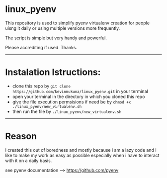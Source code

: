 # linux_pyenv
This repository is used to simplify pyenv virtualenv creation for people uisng it daily or using multiple versions more frequently.

The script is simple but very handy and powerful.

Please accrediting if used. Thanks.

______________

# Instalation Istructions:
  - clone this repo by `git clone https://github.com/kevinmukuna/linux_pyenv.git` in your terminal 
  - open your terminal in the directory in which you cloned this repo
  - give the file execution permsisions if need be by `chmod +x ./linux_pyenv/new_virtualenv.sh`
  - then run the file by `./linux_pyenv/new_virtualenv.sh`

______________

# Reason
I created this out of boredness and mostly because i am a lazy code and I like to make my work as easy as possible especially when i have to interact with it on a daily basis.


see pyenv documentation -->  https://github.com/pyenv
